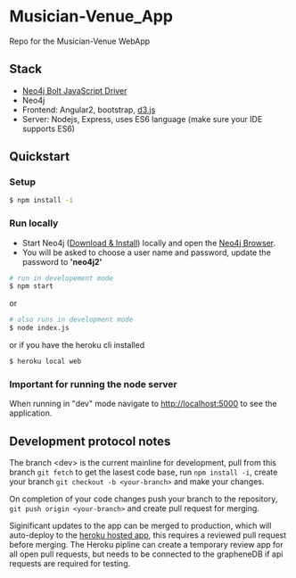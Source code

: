 # Musician-Venue_App
Repo for the Musician-Venue WebApp

## Stack

* [Neo4j Bolt JavaScript Driver](https://github.com/neo4j/neo4j-javascript-driver)
* Neo4j
* Frontend: Angular2, bootstrap, [d3.js](http://d3js.org/)
* Server: Nodejs, Express, uses ES6 language (make sure your IDE supports ES6)

## Quickstart

### Setup

```bash
$ npm install -i
```

### Run locally

* Start Neo4j ([Download & Install](http://neo4j.com/download)) locally and open the [Neo4j Browser](http://localhost:7474).
* You will be asked to choose a user name and password, update the password to **'neo4j2'**


```bash
# run in developement mode
$ npm start

```
or
```bash
# also runs in development mode
$ node index.js
```
or if you have the heroku cli installed
```bash
$ heroku local web
```
 ### Important for running the node server
When running in "dev" mode navigate to [http://localhost:5000](http://localhost:5000) to see the application.


## Development protocol notes

The branch \<dev\> is the current mainline for development, pull from this branch `git fetch` to get the lasest code base, run `npm install -i`, create your branch `git checkout -b <your-branch>` and make your changes.

On completion of your code changes push your branch to the repository, `git push origin <your-branch>` and create pull request for merging.

Siginificant updates to the app can be merged to production, which will auto-deploy to the [heroku hosted app](https://morning-escarpment-88913.herokuapp.com/), this requires a reviewed pull request before merging. The Heroku pipline can create a temporary review app for all open pull requests, but needs to be connected to the grapheneDB if api requests are required for testing.